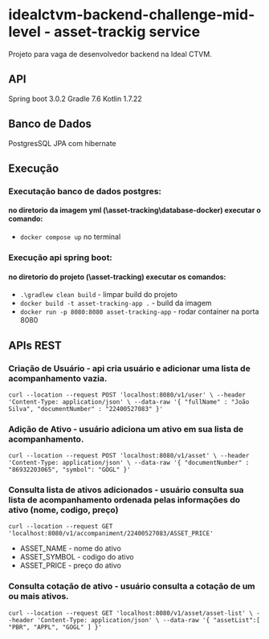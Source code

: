 # idealctvm-backend-challenge-mid-level - asset-trackig service

Projeto para vaga de desenvolvedor backend na Ideal CTVM.

## API

Spring boot 3.0.2
Gradle 7.6
Kotlin 1.7.22

## Banco de Dados

PostgresSQL JPA com hibernate

## Execução
### Executação banco de dados postgres: 
#### no diretorio da imagem yml (\asset-tracking\database-docker) executar o comando:
* `docker compose up` no terminal

### Execução api spring boot: 
#### no diretorio do projeto (\asset-tracking) executar os comandos:
* `.\gradlew clean build` - limpar build do projeto
* `docker build -t asset-tracking-app .` - build da imagem
* `docker run -p 8080:8080 asset-tracking-app` - rodar container na porta 8080


## APIs REST
### Criação de Usuário - api cria usuário e adicionar uma lista de acompanhamento vazia.
`curl --location --request POST 'localhost:8080/v1/user' \
--header 'Content-Type: application/json' \
--data-raw '{
"fullName" : "João Silva",
"documentNumber" : "22400527083"
}'`

### Adição de Ativo - usuário adiciona um ativo em sua lista de acompanhamento.
`curl --location --request POST 'localhost:8080/v1/asset' \
--header 'Content-Type: application/json' \
--data-raw '{
"documentNumber" : "86932203065",
"symbol": "GOGL"
}'`

### Consulta lista de ativos adicionados - usuário consulta sua lista de acompanhamento ordenada pelas informações do ativo (nome, codigo, preço)
`curl --location --request GET 'localhost:8080/v1/accompaniment/22400527083/ASSET_PRICE'`
* ASSET_NAME - nome do ativo
* ASSET_SYMBOL - codigo do ativo
* ASSET_PRICE - preço do ativo

### Consulta cotação de ativo - usuário consulta a cotação de um ou mais ativos.
`curl --location --request GET 'localhost:8080/v1/asset/asset-list' \
--header 'Content-Type: application/json' \
--data-raw '{
"assetList":[
"PBR",
"APPL",
"GOGL"
]
}'`




